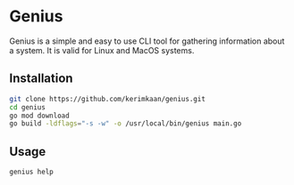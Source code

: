 # Genius

Genius is a simple and easy to use CLI tool for gathering information about a
system. It is valid for Linux and MacOS systems.

## Installation

```bash
git clone https://github.com/kerimkaan/genius.git
cd genius
go mod download
go build -ldflags="-s -w" -o /usr/local/bin/genius main.go
```

## Usage

```bash
genius help
```

